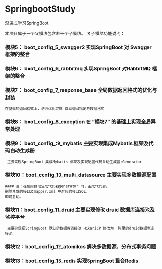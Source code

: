# SpringbootStudy
渐进式学习SpringBoot

本项目属于一个父模块包含若干个子模块。
各子模块功能说明：

### 模块5： boot_config_5_swagger2 实现SpringBoot 对 Swagger 框架的整合

### 模块6： boot_config_6_rabbitmq 实现SpringBoot 对RabbitMQ 框架的整合

### 模块7： boot_config_7_response_base 全局数据返回格式的优化与封装
```aidl
在基础的返回格式上，进行优化完成 自动返回指定的数据格式
```

### 模块8： boot_config_8_exception 在 “模块7” 的基础上实现全局异常处理

### 模块9： boot_config_:9_mybatis  主要实现集成Mybatis 框架及代码自动生成器
```aidl
 主要实现SpringBoot 集成Mybatis 框架及实现配置代码自动生成器:Generator
```

### 模块10：boot_config_10_multi_datasource  主要实现多数据源配置
```aidl
#### 注：在使用自动生成代码器generator 时，生成代码后，
删除生成的接口及mapper.xml 中对应的接口SQL，
即可启动。

```

### 模块11：boot_config_11_druid 主要实现修改 druid 数据库连接池及监控平台
```aidl
 主要实现把SpringBoot 默认的数据库连接池 HikariCP 修改为  阿里的druid数据库连接池
```  
### 模块12：boot_config_12_atomikos 解决多数据源，分布式事务问题



### 模块13：boot_config_13_redis 实现SpringBoot 整合Redis
